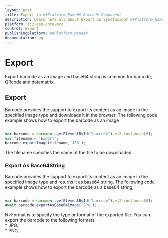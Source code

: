 ```yaml
---
layout: post
title: Export in ##Platform_Name## Barcode Component
description: Learn here all about Export in Syncfusion® ##Platform_Name## Barcode component of Syncfusion Essential® JS 2 and more.
platform: ej2-asp-core-mvc
control: Export
publishingplatform: ##Platform_Name##
documentation: ug
---
```



# Export

Export barcode as an image and base64 string is common for barcode, QRcode and datamatrix.
## Export

Barcode provides the support to export its content as an image in the specified image type and downloads it in the browser. The following code example shows how to export the barcode as an image

```typescript

var barcode = document.getElementById("barcode").ej2_instances[0];
var filename = 'Export';
barcode.exportImage(filename,'JPG');

```

The filename specifies the name of the file to be downloaded.

### Export As Base64String

Barcode provides the support to export its content as an image in the specified image type and returns it as base64 string. The following code example shows how to export the barcode as a base64 string,

```typescript

var barcode = document.getElementById("barcode").ej2_instances[0];
await barcode.exportAsBase64Image('JPG');

```

N>Format is to specify the type or format of the exported file. You can export the barcode to the following formats:
<br/>* JPG.
<br/>* PNG.